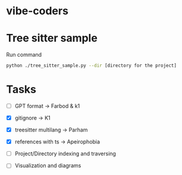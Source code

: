 # vibe-coders

# Tree sitter sample

Run command

```bash
python ./tree_sitter_sample.py --dir [directory for the project]
```

# Tasks

- [ ] GPT format -> Farbod & k1
- [x] gitignore -> K1
- [x] treesitter multilang -> Parham
- [x] references with ts -> Apeirophobia
- [ ] Project/Directory indexing and traversing
- [ ] Visualization and diagrams


